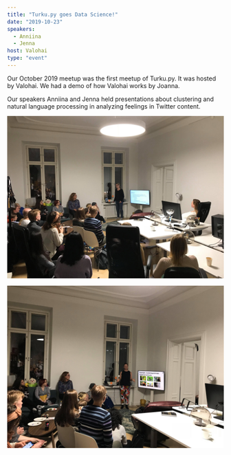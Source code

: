 ```yaml
---
title: "Turku.py goes Data Science!"
date: "2019-10-23"
speakers:
  - Anniina
  - Jenna
host: Valohai
type: "event"
---
```


Our October 2019 meetup was the first meetup of Turku.py. It was hosted by Valohai. We had a demo of how Valohai works by Joanna.

Our speakers Anniina and Jenna held presentations about clustering and natural language processing in analyzing feelings in Twitter content.

![Jenna talking about analyzing twitter content.](jenna.jpg)

![Anniina presenting about clustering.](anniina.jpg)
